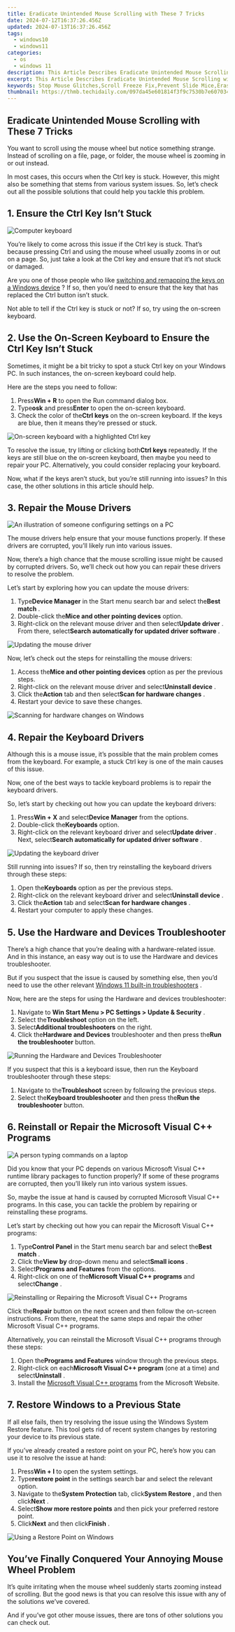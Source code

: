 ```yaml
---
title: Eradicate Unintended Mouse Scrolling with These 7 Tricks
date: 2024-07-12T16:37:26.456Z
updated: 2024-07-13T16:37:26.456Z
tags:
  - windows10
  - windows11
categories:
  - os
  - windows 11
description: This Article Describes Eradicate Unintended Mouse Scrolling with These 7 Tricks
excerpt: This Article Describes Eradicate Unintended Mouse Scrolling with These 7 Tricks
keywords: Stop Mouse Glitches,Scroll Freeze Fix,Prevent Slide Mice,Erase Erroneous Scrolls,Unintended Scrolling Halted,Screen Scrolling Secure,Tricks to End Unwanted Scroll
thumbnail: https://thmb.techidaily.com/097da45e601814f3f9c7530b7e6070342fc3124e514934571312f97cafb6fa0e.jpg
---
```


## Eradicate Unintended Mouse Scrolling with These 7 Tricks

 You want to scroll using the mouse wheel but notice something strange. Instead of scrolling on a file, page, or folder, the mouse wheel is zooming in or out instead.

 In most cases, this occurs when the Ctrl key is stuck. However, this might also be something that stems from various system issues. So, let’s check out all the possible solutions that could help you tackle this problem.

## 1\. Ensure the Ctrl Key Isn’t Stuck
![Computer keyboard](https://static1.makeuseofimages.com/wordpress/wp-content/uploads/2022/12/computer-keyboard.jpg)

 You’re likely to come across this issue if the Ctrl key is stuck. That’s because pressing Ctrl and using the mouse wheel usually zooms in or out on a page. So, just take a look at the Ctrl key and ensure that it’s not stuck or damaged.

 Are you one of those people who like [switching and remapping the keys on a Windows device](https://www.makeuseof.com/tag/missing-key-remap-fix-keyboard-layout/) ? If so, then you’d need to ensure that the key that has replaced the Ctrl button isn’t stuck.

 Not able to tell if the Ctrl key is stuck or not? If so, try using the on-screen keyboard.

## 2\. Use the On-Screen Keyboard to Ensure the Ctrl Key Isn’t Stuck

 Sometimes, it might be a bit tricky to spot a stuck Ctrl key on your Windows PC. In such instances, the on-screen keyboard could help.

Here are the steps you need to follow:

1. Press**Win + R** to open the Run command dialog box.
2. Type**osk** and press**Enter** to open the on-screen keyboard.
3. Check the color of the**Ctrl keys** on the on-screen keyboard. If the keys are blue, then it means they’re pressed or stuck.

![On-screen keyboard with a highlighted Ctrl key](https://static1.makeuseofimages.com/wordpress/wp-content/uploads/2022/12/on-screen-keyboard-with-a-highlighted-ctrl-key.jpg)

 To resolve the issue, try lifting or clicking both**Ctrl keys** repeatedly. If the keys are still blue on the on-screen keyboard, then maybe you need to repair your PC. Alternatively, you could consider replacing your keyboard.

 Now, what if the keys aren’t stuck, but you’re still running into issues? In this case, the other solutions in this article should help.

## 3\. Repair the Mouse Drivers
![An illustration of someone configuring settings on a PC](https://static1.makeuseofimages.com/wordpress/wp-content/uploads/2022/08/An-illustration-of-someone-configuring-settings-on-a-PC.jpg)

 The mouse drivers help ensure that your mouse functions properly. If these drivers are corrupted, you’ll likely run into various issues.

 Now, there’s a high chance that the mouse scrolling issue might be caused by corrupted drivers. So, we’ll check out how you can repair these drivers to resolve the problem.

Let’s start by exploring how you can update the mouse drivers:

1. Type**Device Manager** in the Start menu search bar and select the**Best match** .
2. Double-click the**Mice and other pointing devices** option.
3. Right-click on the relevant mouse driver and then select**Update driver** . From there, select**Search automatically for updated driver software** .

![Updating the mouse driver](https://static1.makeuseofimages.com/wordpress/wp-content/uploads/2022/06/Updating-the-mouse-driver.jpg)

 Now, let’s check out the steps for reinstalling the mouse drivers:

1. Access the**Mice and other pointing devices** option as per the previous steps.
2. Right-click on the relevant mouse driver and select**Uninstall device** .
3. Click the**Action** tab and then select**Scan for hardware changes** .
4. Restart your device to save these changes.

![Scanning for hardware changes on Windows](https://static1.makeuseofimages.com/wordpress/wp-content/uploads/2022/09/Scanning-for-hardware-changes-on-Windows.jpg)

## 4\. Repair the Keyboard Drivers

 Although this is a mouse issue, it’s possible that the main problem comes from the keyboard. For example, a stuck Ctrl key is one of the main causes of this issue.

 Now, one of the best ways to tackle keyboard problems is to repair the keyboard drivers.

 So, let’s start by checking out how you can update the keyboard drivers:

1. Press**Win + X** and select**Device Manager** from the options.
2. Double-click the**Keyboards** option.
3. Right-click on the relevant keyboard driver and select**Update driver** . Next, select**Search automatically for updated driver software** .

![Updating the keyboard driver](https://static1.makeuseofimages.com/wordpress/wp-content/uploads/2022/12/updating-the-keyboard-driver.jpg)

 Still running into issues? If so, then try reinstalling the keyboard drivers through these steps:

1. Open the**Keyboards** option as per the previous steps.
2. Right-click on the relevant keyboard driver and select**Uninstall device** .
3. Click the**Action** tab and select**Scan for hardware changes** .
4. Restart your computer to apply these changes.

## 5\. Use the Hardware and Devices Troubleshooter

 There’s a high chance that you’re dealing with a hardware-related issue. And in this instance, an easy way out is to use the Hardware and devices troubleshooter.

 But if you suspect that the issue is caused by something else, then you’d need to use the other relevant [Windows 11 built-in troubleshooters](https://www.makeuseof.com/windows-11-troubleshooters/) .

 Now, here are the steps for using the Hardware and devices troubleshooter:

1. Navigate to **Win Start Menu > PC Settings > Update & Security** .
2. Select the**Troubleshoot** option on the left.
3. Select**Additional troubleshooters** on the right.
4. Click the**Hardware and Devices** troubleshooter and then press the**Run the troubleshooter** button.

![Running the Hardware and Devices Troubleshooter](https://static1.makeuseofimages.com/wordpress/wp-content/uploads/2022/03/Running-the-Hardware-and-Devices-Troubleshooter.jpg)

 If you suspect that this is a keyboard issue, then run the Keyboard troubleshooter through these steps:

1. Navigate to the**Troubleshoot** screen by following the previous steps.
2. Select the**Keyboard troubleshooter** and then press the**Run the troubleshooter** button.

## 6\. Reinstall or Repair the Microsoft Visual C++ Programs
![A person typing commands on a laptop](https://static1.makeuseofimages.com/wordpress/wp-content/uploads/2022/08/A-person-typing-commands-on-a-laptop.jpg)

 Did you know that your PC depends on various Microsoft Visual C++ runtime library packages to function properly? If some of these programs are corrupted, then you’ll likely run into various system issues.

 So, maybe the issue at hand is caused by corrupted Microsoft Visual C++ programs. In this case, you can tackle the problem by repairing or reinstalling these programs.

 Let’s start by checking out how you can repair the Microsoft Visual C++ programs:

1. Type**Control Panel** in the Start menu search bar and select the**Best match** .
2. Click the**View by** drop-down menu and select**Small icons** .
3. Select**Programs and Features** from the options.
4. Right-click on one of the**Microsoft Visual C++ programs** and select**Change** .

![Reinstalling or Repairing the Microsoft Visual C++ Programs](https://static1.makeuseofimages.com/wordpress/wp-content/uploads/2022/03/4-Reinstalling-or-Repairing-the-Microsoft-Visual-C-Programs.jpg)

 Click the**Repair** button on the next screen and then follow the on-screen instructions. From there, repeat the same steps and repair the other Microsoft Visual C++ programs.

 Alternatively, you can reinstall the Microsoft Visual C++ programs through these steps:

1. Open the**Programs and Features** window through the previous steps.
2. Right-click on each**Microsoft Visual C++ program** (one at a time) and select**Uninstall** .
3. Install the [Microsoft Visual C++ programs](https://support.microsoft.com/en-us/topic/the-latest-supported-visual-c-downloads-2647da03-1eea-4433-9aff-95f26a218cc0) from the Microsoft Website.

## 7\. Restore Windows to a Previous State

 If all else fails, then try resolving the issue using the Windows System Restore feature. This tool gets rid of recent system changes by restoring your device to its previous state.

 If you’ve already created a restore point on your PC, here’s how you can use it to resolve the issue at hand:

1. Press**Win + I** to open the system settings.
2. Type**restore point** in the settings search bar and select the relevant option.
3. Navigate to the**System Protection** tab, click**System Restore** , and then click**Next** .
4. Select**Show more restore points** and then pick your preferred restore point.
5. Click**Next** and then click**Finish** .

![Using a Restore Point on Windows](https://static1.makeuseofimages.com/wordpress/wp-content/uploads/2022/03/Using-a-Restore-Point-on-Windows.jpg)

## You’ve Finally Conquered Your Annoying Mouse Wheel Problem

 It’s quite irritating when the mouse wheel suddenly starts zooming instead of scrolling. But the good news is that you can resolve this issue with any of the solutions we’ve covered.

 And if you’ve got other mouse issues, there are tons of other solutions you can check out.


<ins class="adsbygoogle"
     style="display:block"
     data-ad-format="autorelaxed"
     data-ad-client="ca-pub-7571918770474297"
     data-ad-slot="1223367746"></ins>



<ins class="adsbygoogle"
     style="display:block"
     data-ad-client="ca-pub-7571918770474297"
     data-ad-slot="8358498916"
     data-ad-format="auto"
     data-full-width-responsive="true"></ins>




